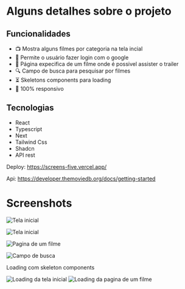 # Alguns detalhes sobre o projeto

## Funcionalidades
- 📺 Mostra alguns filmes por categoria na tela incial
- 🔐 Permite o usuário fazer login com o google
- 🎥 Página expecifica de um filme onde é possivel assister o trailer
- 🔍 Campo de busca para pesquisar por filmes
- ⏳ Skeletons components para loading
- 📱 100% responsivo

## Tecnologias

- React
- Typescript
- Next
- Tailwind Css
- Shadcn
- API rest

Deploy: https://screens-five.vercel.app/

Api: https://developer.themoviedb.org/docs/getting-started

# Screenshots

![Tela inicial](https://raw.githubusercontent.com/MateusGustavoDev/screens/main/public/screenshots/01.png)

![Tela inicial](https://raw.githubusercontent.com/MateusGustavoDev/screens/main/public/screenshots/02.png)

![Pagina de um filme](https://raw.githubusercontent.com/MateusGustavoDev/screens/main/public/screenshots/03.png)

![Campo de busca](https://raw.githubusercontent.com/MateusGustavoDev/screens/main/public/screenshots/04.png)

Loading com skeleton components

![Loading da tela inicial](https://raw.githubusercontent.com/MateusGustavoDev/screens/main/public/screenshots/05.png)
![Loading da pagina de um filme](https://raw.githubusercontent.com/MateusGustavoDev/screens/main/public/screenshots/06.png)
